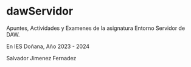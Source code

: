 # dawServidor

Apuntes, Actividades y Examenes de la asignatura Entorno Servidor de DAW.

En IES Doñana, Año 2023 - 2024

Salvador Jimenez Fernadez
